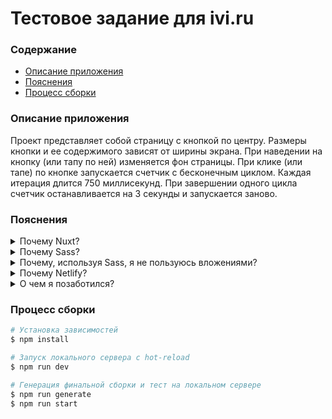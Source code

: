 # Тестовое задание для ivi.ru

### Содержание
- [Описание приложения](#Описание-приложения)
- [Пояснения](#Пояснения)
- [Процесс сборки](#Процесс-сборки)

### Описание приложения

Проект представляет собой страницу с кнопкой по центру. Размеры кнопки и ее содержимого зависят от ширины экрана. При
наведении на кнопку (или тапу по ней) изменяется фон страницы. При клике (или тапе) по кнопке запускается счетчик с
бесконечным циклом. Каждая итерация длится 750 миллисекунд. При завершении одного цикла счетчик останавливается на 3
секунды и запускается заново.

### Пояснения

<details>
<summary>Почему Nuxt?</summary>

- **Все из коробки**. Работая с Nuxt можно забыть о большом количестве механической работы (установка базовых пакетов,
  настройка кэширования и так далее). В Gulp все придется настраивать вручную. На 20 раз это выматывает
- **SEO**. Используя Nuxt на боевых проектах можно настроить SSR или сгенерировать проект статически
- **Комьюнити**. У Vue в общем и у Nuxt в частности большое сообщество. Всегда можно найти решение появившейся проблемы
</details>

<details>
<summary>Почему Sass?</summary>

> Выбор препроцессора не принципиален. Если нет требований - использую то, с чем имел больше опыта. В данном случае это
Sass
</details>

<details>
<summary>Почему, используя Sass, я не пользуюсь вложениями?</summary>

> Когда вложенных элементов становится много, становится очень сложно ориентироваться в классах. Приходится постоянно
скроллить до родителя, чтобы понять, к чему относится вложенный класс. Но есть исключения (например, псевдоклассы или
псевдоэлементы вкладывать довольно удобно)
</details>

<details>
<summary>Почему Netlify?</summary>

> Простейший способ развернуть приложение. Удобный процесс Continuous Deployment
</details>

<details>
<summary>О чем я позаботился?</summary>

- **css-препроцессор**. Sass
- **html-шаблонизатор**. Pug
- **Линтинг**. eslint
- **Локальный сервер**. При запуске команды `npm run dev` вместо `localhost` определяется локальная сеть устройства. Это
  позволяет тестировать проект с любого устройства в пределах заданной сети
- **Удаленный сервер**. Проект доступен [по этому адресу](https://priceless-cori-5b69aa.netlify.app) 
- **Поворот не туда**. Предусмотрен ответ для несуществующей страницы
- **Эстетика**. Шрифты + плавное переключение фона страницы + фавиконка
</details>

### Процесс сборки

```bash
# Установка зависимостей
$ npm install

# Запуск локального сервера с hot-reload
$ npm run dev

# Генерация финальной сборки и тест на локальном сервере
$ npm run generate
$ npm run start
```
